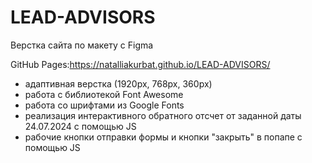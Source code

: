# LEAD-ADVISORS
Верстка сайта по макету с Figma

GitHub Pages:https://natalliakurbat.github.io/LEAD-ADVISORS/

- адаптивная верстка (1920рх, 768рх, 360рх)
- работа с библиотекой Font Awesome
- работа со шрифтами из Google Fonts
- реализация интерактивного обратного отсчет от заданной даты 24.07.2024 с помощью JS
- рабочие кнопки отправки формы и кнопки "закрыть" в попапе с помощью JS
